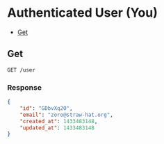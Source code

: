 # Authenticated User (You)

* [Get](#get)

## Get

```
GET /user
```

### Response

```json
{
    "id": "GDbvXq2O",
    "email": "zoro@straw-hat.org",
    "created_at": 1433483148,
    "updated_at": 1433483148
}
```
